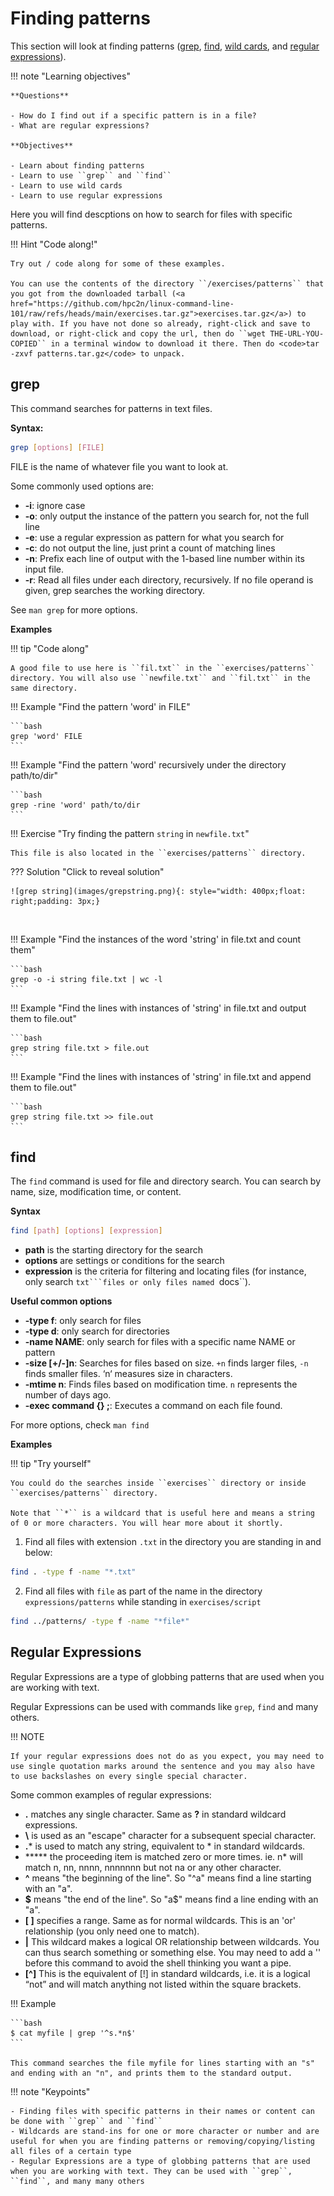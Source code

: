 # Finding patterns

This section will look at finding patterns ([grep](#grep), [find](#find), [wild cards](#wild__cards), and [regular expressions](#regular__expressions)).  

!!! note "Learning objectives"

    **Questions** 

    - How do I find out if a specific pattern is in a file?
    - What are regular expressions?

    **Objectives** 

    - Learn about finding patterns
    - Learn to use ``grep`` and ``find``
    - Learn to use wild cards
    - Learn to use regular expressions

Here you will find descptions on how to search for files with specific patterns. 

!!! Hint "Code along!" 

    Try out / code along for some of these examples. 

    You can use the contents of the directory ``/exercises/patterns`` that you got from the downloaded tarball (<a href="https://github.com/hpc2n/linux-command-line-101/raw/refs/heads/main/exercises.tar.gz">exercises.tar.gz</a>) to play with. If you have not done so already, right-click and save to download, or right-click and copy the url, then do ``wget THE-URL-YOU-COPIED`` in a terminal window to download it there. Then do <code>tar -zxvf patterns.tar.gz</code> to unpack.  

## grep 

This command searches for patterns in text files. 

**Syntax:** 

```bash
grep [options] [FILE]
```

FILE is the name of whatever file you want to look at. 

Some commonly used options are: 

- **-i**: ignore case
- **-o**: only output the instance of the pattern you search for, not the full line 
- **-e**: use a regular expression as pattern for what you search for
- **-c**: do not output the line, just print a count of matching lines 
- **-n**: Prefix  each  line of output with the 1-based line number within its input file.
- **-r**: Read  all  files  under  each  directory, recursively. If no file operand is given, grep searches the working directory. 

See ``man grep`` for more options. 

**Examples** 

!!! tip "Code along"

    A good file to use here is ``fil.txt`` in the ``exercises/patterns`` directory. You will also use ``newfile.txt`` and ``fil.txt`` in the same directory. 

!!! Example "Find the pattern 'word' in FILE"

    ```bash
    grep 'word' FILE
    ```

!!! Example "Find the pattern 'word' recursively under the directory path/to/dir" 

    ```bash
    grep -rine 'word' path/to/dir
    ```

!!! Exercise "Try finding the pattern ``string`` in ``newfile.txt``"

    This file is also located in the ``exercises/patterns`` directory. 

??? Solution "Click to reveal solution"

    ![grep string](images/grepstring.png){: style="width: 400px;float: right;padding: 3px;}
<br>
     
!!! Example "Find the instances of the word 'string' in file.txt and count them"

    ```bash
    grep -o -i string file.txt | wc -l
    ```

!!! Example "Find the lines with instances of 'string' in file.txt and output them to file.out"

    ```bash
    grep string file.txt > file.out
    ```

!!! Example "Find the lines with instances of 'string' in file.txt and append them to file.out"

    ```bash
    grep string file.txt >> file.out
    ```

## find 

The ``find`` command is used for file and directory search. You can search by name, size, modification time, or content. 

**Syntax**

```bash
find [path] [options] [expression]
```

- **path** is the starting directory for the search
- **options** are settings or conditions for the search
- **expression** is the criteria for filtering and locating files (for instance, only search ``txt```files or only files named ``docs``). 

**Useful common options**

- **-type f**: only search for files
- **-type d**: only search for directories
- **-name NAME**: only search for files with a specific name NAME or pattern
- **-size [+/-]n**: Searches for files based on size. `+n` finds larger files, `-n` finds smaller files. ‘n‘ measures size in characters.
- **-mtime n**: Finds files based on modification time. `n` represents the number of days ago.
- **-exec command {} \;**: Executes a command on each file found. 
 
For more options, check ``man find``

**Examples**

!!! tip "Try yourself"

    You could do the searches inside ``exercises`` directory or inside ``exercises/patterns`` directory. 

    Note that ``*`` is a wildcard that is useful here and means a string of 0 or more characters. You will hear more about it shortly. 

1. Find all files with extension ``.txt`` in the directory you are standing in and below: 

```bash
find . -type f -name "*.txt"
```
2. Find all files with ``file`` as part of the name in the directory ``expressions/patterns`` while standing in ``exercises/script``

```bash
find ../patterns/ -type f -name "*file*"
```

## Regular Expressions

Regular Expressions are a type of globbing patterns that are used when you are working with text. 

Regular Expressions can be used with commands like ``grep``, ``find`` and many others. 

!!! NOTE

    If your regular expressions does not do as you expect, you may need to use single quotation marks around the sentence and you may also have to use backslashes on every single special character.

Some common examples of regular expressions: 

- **.** matches any single character. Same as **?** in standard wildcard expressions. 
- **\\** is used as an "escape" character for a subsequent special character. 
- **.*** is used to match any string, equivalent to * in standard wildcards.
- ***** the proceeding item is matched zero or more times. ie. n* will match n, nn, nnnn, nnnnnnn but not na or any other character.
- **^** means "the beginning of the line". So "^a" means find a line starting with an "a".
- **\$** means "the end of the line". So "a$" means find a line ending with an "a".
- **[ ]** specifies a range. Same as for normal wildcards. This is an 'or' relationship (you only need one to match).
- **|** This wildcard makes a logical OR relationship between wildcards. You can thus search something or something else. You may need to add a '\' before this command to avoid the shell thinking you want a pipe. 
- **[^]** This is the equivalent of [!] in standard wildcards, i.e. it is a logical “not” and will match anything not listed within the square brackets. 

!!! Example 

    ```bash
    $ cat myfile | grep '^s.*n$'
    ```

    This command searches the file myfile for lines starting with an "s" and ending with an "n", and prints them to the standard output. 

!!! note "Keypoints" 

    - Finding files with specific patterns in their names or content can be done with ``grep`` and ``find``
    - Wildcards are stand-ins for one or more character or number and are useful for when you are finding patterns or removing/copying/listing all files of a certain type 
    - Regular Expressions are a type of globbing patterns that are used when you are working with text. They can be used with ``grep``, ``find``, and many many others 

